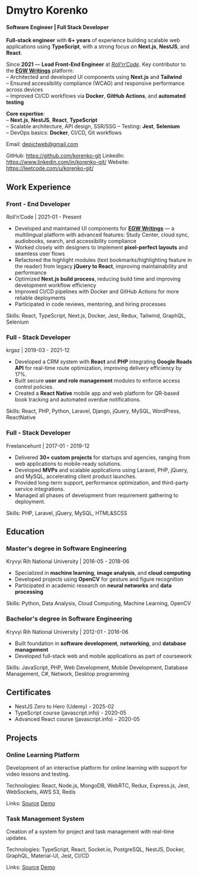 # Dmytro Korenko

#### Software Engineer | Full Stack Developer

**Full-stack engineer** with **6+ years** of experience building scalable web applications using **TypeScript**, with a strong focus on **Next.js**, **NestJS**, and **React**.

Since **2021** — **Lead Front-End Engineer** at *[Roll’n’Code](https://rollncode.com/)*. Key contributor to the **[EGW Writings](https://egwwritings.org/)** platform:  
– Architected and developed UI components using **Next.js** and **Tailwind**  
– Ensured accessibility compliance (WCAG) and responsive performance across devices  
– Improved CI/CD workflows via **Docker**, **GitHub Actions**, and **automated testing**

**Core expertise**:  
– **Next.js**, **NestJS**, **React**, **TypeScript**  
– Scalable architecture, API design, SSR/SSG
– Testing: **Jest**, **Selenium**  
– DevOps basics: **Docker**, CI/CD, Git workflows

Email: depictweb@gmail.com

GitHub: https://github.com/korenko-git
LinkedIn: https://www.linkedin.com/in/korenko-git/
Website: https://leetcode.com/u/korenko-git/

## Work Experience

### Front - End Developer
Roll’n’Code | 2021-01 - Present

- Developed and maintained UI components for **[EGW Writings](https://egwwritings.org/)** — a multilingual platform with advanced features: Study Center, cloud sync, audiobooks, search, and accessibility compliance
- Worked closely with designers to implement **pixel-perfect layouts** and seamless user flows
- Refactored the highlight modules (text bookmarks/highlighting feature in the reader) from legacy **jQuery to React**, improving maintainability and performance
- Optimized **Next.js build process**, reducing build time and improving development workflow efficiency
- Improved CI/CD pipelines with Docker and GitHub Actions for more reliable deployments
- Participated in code reviews, mentoring, and hiring processes

Skills: React, TypeScript, Next.js, Docker, Jest, Redux, Tailwind, GraphQL, Selenium

### Full - Stack Developer
krgaz | 2019-03 - 2021-12

- Developed a CRM system with **React** and **PHP** integrating **Google Roads API** for real-time route optimization, improving delivery efficiency by 17%.
- Built secure **user and role management** modules to enforce access control policies.
- Created a **React Native** mobile app and web platform for QR-based book tracking and automated overdue notifications.

Skills: React, PHP, Python, Laravel, Django, jQuery, MySQL, WordPress, ReactNative

### Full - Stack Developer
Freelancehunt | 2017-01 - 2019-12

- Delivered **30+ custom projects** for startups and agencies, ranging from web applications to mobile-ready solutions.
- Developed **MVPs** and scalable applications using Laravel, PHP, jQuery, and MySQL, accelerating client product launches.
- Provided long-term support, performance optimization, and third-party service integrations.
- Managed all phases of development from requirement gathering to deployment.

Skills: PHP, Laravel, jQuery, MySQL, HTML&SCSS

## Education

### Master's degree in Software Engineering
Kryvyi Rih National University | 2016-05 - 2018-06

- Specialized in **machine learning**, **image analysis**, and **cloud computing**  
- Developed projects using **OpenCV** for gesture and figure recognition  
- Participated in academic research on **neural networks** and **data processing** 

Skills: Python, Data Analysis, Cloud Computing, Machine Learning, OpenCV

### Bachelor's degree in Software Engineering
Kryvyi Rih National University | 2012-01 - 2016-06

- Built foundation in **software development**, **networking**, and **database management**  
- Developed full-stack web and mobile applications as part of coursework  

Skills: JavaScript, PHP, Web Development, Mobile Development, Database Management, C#, Network, Desktop programming

## Certificates

- NestJS Zero to Hero (Udemy) - 2025-02
- TypeScript course (javascript.info) - 2020-05
- Advanced React course (javascript.info) - 2020-05

## Projects

### Online Learning Platform

Development of an interactive platform for online learning with support for video lessons and testing.

Technologies: React, Node.js, MongoDB, WebRTC, Redux, Express.js, Jest, WebSockets, AWS S3, Redis

Links: [Source](https://github.com/example/learning-platform) [Demo](https://learning-platform-demo.com)

### Task Management System

Creation of a system for project and task management with real-time updates.

Technologies: TypeScript, React, Socket.io, PostgreSQL, NestJS, Docker, GraphQL, Material-UI, Jest, CI/CD

Links: [Source](https://github.com/example/task-manager) [Demo](https://task-manager-demo.com)

